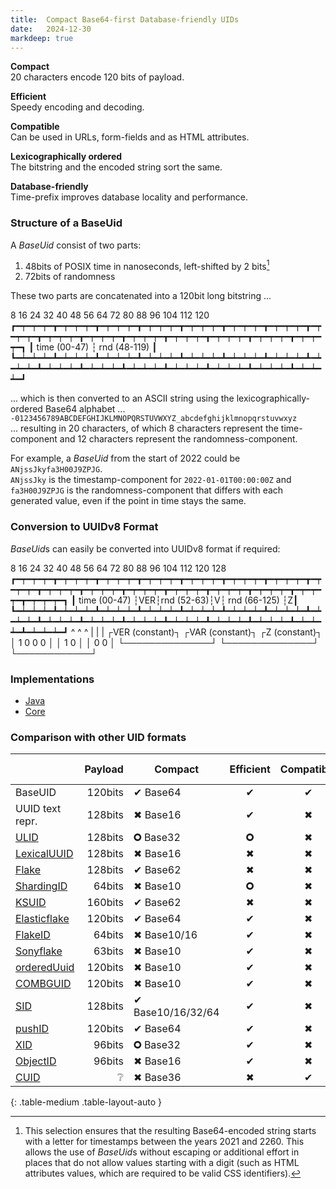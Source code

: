 ```yaml
---
title:  Compact Base64-first Database-friendly UIDs
date:   2024-12-30
markdeep: true
---
```


**Compact**  
20 characters encode 120 bits of payload.

**Efficient**  
Speedy encoding and decoding.

**Compatible**  
Can be used in URLs, form-fields and as HTML attributes.

**Lexicographically ordered**  
The bitstring and the encoded string sort the same.

**Database-friendly**  
Time-prefix improves database locality and performance.

### Structure of a BaseUid

A *BaseUid* consist of two parts:

1. 48bits of POSIX time in nanoseconds, left-shifted by 2 bits[^1]
2. 72bits of randomness

These two parts are concatenated into a 120bit long bitstring ...

<div class="diagram">
         8      16      24      32      40      48      56      64      72      80      88      96      104     112     120
┏━┯━┯━┯━┳━┯━┯━┯━┳━┯━┯━┯━┳━┯━┯━┯━┳━┯━┯━┯━┳━┯━┯━┯━┳━┯━┯━┯━┳━┯━┯━┯━┳━┯━┯━┯━┳━┯━┯━┯━┳━┯━┯━┯━┳━┯━┯━┯━┳━┯━┯━┯━┳━┯━┯━┯━┳━┯━┯━┯━┓
┃               time (00-47)                    ┆                               rnd (48-119)                            ┃
┗━┷━┷━┷━┻━┷━┷━┷━┻━┷━┷━┷━┻━┷━┷━┷━┻━┷━┷━┷━┻━┷━┷━┷━┻━┷━┷━┷━┻━┷━┷━┷━┻━┷━┷━┷━┻━┷━┷━┷━┻━┷━┷━┷━┻━┷━┷━┷━┻━┷━┷━┷━┻━┷━┷━┷━┻━┷━┷━┷━┛
</div>

... which is then converted to an ASCII string using the lexicographically-ordered Base64 alphabet ...  
`-0123456789ABCDEFGHIJKLMNOPQRSTUVWXYZ_abcdefghijklmnopqrstuvwxyz`  
... resulting in 20 characters, of which 8 characters represent the time-component and 12 characters represent the randomness-component.

For example, a *BaseUid* from the start of 2022 could be `ANjssJkyfa3H00J9ZPJG`.  
`ANjssJky` is the timestamp-component for `2022-01-01T00:00:00Z` and `fa3H00J9ZPJG` is the randomness-component that
differs with each generated value, even if the point in time stays the same.

### Conversion to UUIDv8 Format

*BaseUid*s can easily be converted into UUIDv8 format if required:

<div class="diagram">
         8      16      24      32      40      48      56      64      72      80      88      96      104     112     120     128
┏━┯━┯━┯━┳━┯━┯━┯━┳━┯━┯━┯━┳━┯━┯━┯━┳━┯━┯━┯━┳━┯━┯━┯━┳━┯━┯━┯━┳━┯━┯━┯━┳━┯━┯━┯━┳━┯━┯━┯━┳━┯━┯━┯━┳━┯━┯━┯━┳━┯━┯━┯━┳━┯━┯━┯━┳━┯━┯━┯━┳━┯━┯━┯━┓
┃               time (00-47)                    ┆VER┆rnd (52-63)┆V┆             rnd (66-125)                                  ┆Z┃
┗━┷━┷━┷━┻━┷━┷━┷━┻━┷━┷━┷━┻━┷━┷━┷━┻━┷━┷━┷━┻━┷━┷━┷━┻━┷━┷━┷━┻━┷━┷━┷━┻━┷━┷━┷━┻━┷━┷━┷━┻━┷━┷━┷━┻━┷━┷━┷━┻━┷━┷━┷━┻━┷━┷━┷━┻━┷━┷━┷━┻━┷━┷━┷━┛
                                                 ^               ^                                                             ^
                                                 |               |                                                             |
                                              ┌VER (constant)┐  ┌VAR (constant)┐                                   ┌Z (constant)┐
                                              │ 1 0 0 0      │  │ 1 0          │                                   │ 0 0        │
                                              └──────────────┘  └──────────────┘                                   └────────────┘
</div>

### Implementations

- [Java](https://github.com/soc/base-uid/)
- [Core](https://github.com/core-lang/core/blob/main/core/stdlib/baseuid.core)

### Comparison with other UID formats

|                                                                                          | Payload | Compact           | Efficient | Compatible | Ordered | Database-friendly |
|------------------------------------------------------------------------------------------|--------:|-------------------|:---------:|:----------:|:-------:|:-----------------:|
| BaseUID                                                                                  | 120bits | ✔ Base64          |     ✔     |     ✔      |    ✔    |         ✔         |
| UUID text repr.                                                                          | 128bits | ✖ Base16          |     ✔     |     ✖      |    ✔    |         ✖         |
| [ULID](https://github.com/ulid/spec)                                                     | 128bits | 🞈 Base32         |    🞈     |     ✖      |    ✔    |         ✔         |
| [LexicalUUID](https://github.com/twitter-archive/cassie)                                 | 128bits | ✖ Base16          |     ✖     |     ✖      |    ✔    |         ✔         |
| [Flake](https://github.com/boundary/flake)                                               | 128bits | ✔ Base62          |     ✖     |     ✖      |    ❔    |         ✔         |
| [ShardingID](https://instagram-engineering.com/sharding-ids-at-instagram-1cf5a71e5a5c)   |  64bits | ✖ Base10          |    🞈     |     ✖      |    ✔    |         ✔         |
| [KSUID](https://github.com/segmentio/ksuid)                                              | 160bits | ✔ Base62          |     ✖     |     ✖      |    ✔    |         ✔         |
| [Elasticflake](https://github.com/ppearcy/elasticflake)                                  | 120bits | ✔ Base64          |     ✔     |     ✖      |    ✖    |         ✔         |
| [FlakeID](https://github.com/T-PWK/flake-idgen)                                          |  64bits | ✖ Base10/16       |     ✔     |     ✖      |    ✔    |         ✔         |
| [Sonyflake](https://github.com/sony/sonyflake)                                           |  63bits | ✖ Base10          |     ✔     |     ✖      |    ✔    |         ✔         |
| [orderedUuid](https://itnext.io/laravel-the-mysterious-ordered-uuid-29e7500b4f8)         | 120bits | ✖ Base10          |     ✔     |     ✖      |    ✖    |         ✔         |
| [COMBGUID](https://github.com/richardtallent/RT.Comb)                                    | 120bits | ✖ Base10          |     ✔     |     ✖      |    ✖    |         ✔         |
| [SID](https://github.com/chilts/sid)                                                     | 128bits | ✔ Base10/16/32/64 |     ✔     |     ✖      |    ✔    |         ✔         |
| [pushID](https://firebase.googleblog.com/2015/02/the-2120-ways-to-ensure-unique_68.html) | 120bits | ✔ Base64          |     ✔     |     ✖      |    ✔    |         ✔         |
| [XID](https://github.com/rs/xid)                                                         |  96bits | 🞈 Base32         |     ✔     |     ✖      |    ✔    |         ✔         |
| [ObjectID](https://docs.mongodb.com/manual/reference/method/ObjectId/)                   |  96bits | ✖ Base16          |     ✔     |     ✖      |    ✔    |         ✔         |
| [CUID](https://github.com/ericelliott/cuid)                                              |       ❔ | ✖ Base36          |     ✖     |     ✔      |    ✖    |         ✔         |
{: .table-medium .table-layout-auto }


[^1]: This selection ensures that the resulting Base64-encoded string starts with a letter for timestamps between the
    years 2021 and 2260. This allows the use of *BaseUid*s without escaping or additional effort in places that do not
    allow values starting with a digit (such as HTML attributes values, which are required to be valid CSS identifiers).
